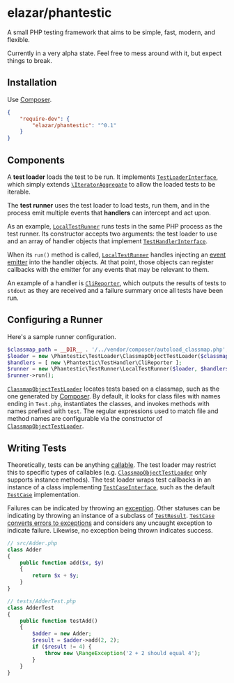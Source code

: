 # elazar/phantestic

A small PHP testing framework that aims to be simple, fast, modern, and flexible.

Currently in a very alpha state. Feel free to mess around with it, but expect things to break.

## Installation

Use [Composer](https://getcomposer.org).

```json
{
    "require-dev": {
        "elazar/phantestic": "^0.1"
    }
}
```

## Components

A **test loader** loads the test to be run. It implements [`TestLoaderInterface`](https://github.com/elazar/phantestic/blob/master/src/TestLoader/TestLoaderInterface.php), which simply extends [`\IteratorAggregate`](http://php.net/manual/en/class.iteratoraggregate.php) to allow the loaded tests to be iterable.

The **test runner** uses the test loader to load tests, run them, and in the process emit multiple events that **handlers** can intercept and act upon.

As an example, [`LocalTestRunner`](https://github.com/elazar/phantestic/blob/master/src/TestRunner/LocalTestRunner.php) runs tests in the same PHP process as the test runner. Its constructor accepts two arguments: the test loader to use and an array of handler objects that implement [`TestHandlerInterface`](https://github.com/elazar/phantestic/blob/master/src/TestHandler/TestHandlerInterface.php).

When its `run()` method is called, [`LocalTestRunner`](https://github.com/elazar/phantestic/blob/master/src/TestRunner/LocalTestRunner.php) handles injecting an [event emitter](https://github.com/igorw/evenement/blob/master/src/Evenement/EventEmitterInterface.php) into the handler objects. At that point, those objects can register callbacks with the emitter for any events that may be relevant to them.

An example of a handler is [`CliReporter`](https://github.com/elazar/phantestic/blob/master/src/TestHandler/CliReporter.php), which outputs the results of tests to `stdout` as they are received and a failure summary once all tests have been run.

## Configuring a Runner

Here's a sample runner configuration.

```php
$classmap_path = __DIR__ . '/../vendor/composer/autoload_classmap.php';
$loader = new \Phantestic\TestLoader\ClassmapObjectTestLoader($classmap_path);
$handlers = [ new \Phantestic\TestHandler\CliReporter ];
$runner = new \Phantestic\TestRunner\LocalTestRunner($loader, $handlers);
$runner->run();
```

[`ClassmapObjectTestLoader`](https://github.com/elazar/phantestic/blob/master/src/TestLoader/ClassmapObjectTestLoader.php) locates tests based on a classmap, such as the one generated by [Composer](htts://getcomposer.org). By default, it looks for class files with names ending in `Test.php`, instantiates the classes, and invokes methods with names prefixed with `test`. The regular expressions used to match file and method names are configurable via the constructor of [`ClassmapObjectTestLoader`](https://github.com/elazar/phantestic/blob/master/src/TestLoader/ClassmapObjectTestLoader.php).

## Writing Tests

Theoretically, tests can be anything [callable](http://php.net/manual/en/language.types.callable.php). The test loader may restrict this to specific types of callables (e.g. [`ClassmapObjectTestLoader`](https://github.com/elazar/phantestic/blob/master/src/TestLoader/ClassmapObjectTestLoader.php) only supports instance methods). The test loader wraps test callbacks in an instance of a class implementing [`TestCaseInterface`](https://github.com/elazar/phantestic/blob/master/src/TestCase/TestCaseInterface.php), such as the default [`TestCase`](https://github.com/elazar/phantestic/blob/master/src/TestCase/TestCase.php) implementation.

Failures can be indicated by throwing an [exception](http://php.net/manual/en/language.exceptions.php). Other statuses can be indicating by throwing an instance of a subclass of [`TestResult`](https://github.com/elazar/phantestic/blob/master/src/TestResult/TestResult.php). [`TestCase`](https://github.com/elazar/phantestic/blob/master/src/TestCase/TestCase.php) [converts errors to exceptions](http://php.net/manual/en/class.errorexception.php#errorexception.examples) and considers any uncaught exception to indicate failure. Likewise, no exception being thrown indicates success.

```php
// src/Adder.php
class Adder
{
    public function add($x, $y)
    {
        return $x + $y;
    }
}

// tests/AdderTest.php
class AdderTest
{
    public function testAdd()
    {
        $adder = new Adder;
        $result = $adder->add(2, 2);
        if ($result != 4) {
            throw new \RangeException('2 + 2 should equal 4');
        }
    }
}
```
